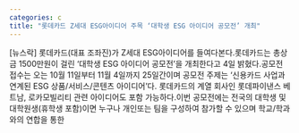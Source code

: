 ```yaml
---
categories: c
title: "롯데카드 Z세대 ESG아이디어 주목 ‘대학생 ESG 아이디어 공모전’ 개최"
---
```

[뉴스락] 롯데카드(대표 조좌진)가 Z세대 ESG아이디어를 들여다본다.롯데카드는 총상금 1500만원이 걸린 ‘대학생 ESG 아이디어 공모전’을 개최한다고 4일 밝혔다.공모전 접수는 오는 10월 11일부터 11월 4일까지 25일간이며 공모전 주제는 ‘신용카드 사업과 연계된 ESG 상품/서비스/콘텐츠 아이디어’다. 롯데카드의 계열 회사인 롯데파이낸스 베트남, 로카모빌리티 관련 아이디어도 포함 가능하다.이번 공모전에는 전국의 대학생 및 대학원생(휴학생 포함)이면 누구나 개인또는 팀을 구성하여 참가할 수 있으며 학교/학과와의 연합을 통한